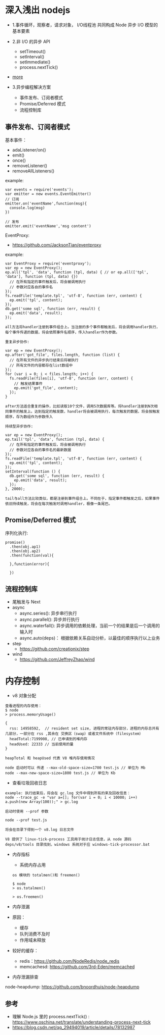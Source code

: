 # 深入浅出 nodejs


- 1.事件循环，观察者，请求对象， I/O线程池 共同构成 Node 异步 I/O 模型的基本要素

- 2.非 I/O 的异步 API
  - setTimeout()
  - setInterval()
  - setImmediate()
  - process.nextTick()
- [more](https://github.com/fairyly/mynodejs/blob/gh-pages/README.md#node-%E5%BC%82%E6%AD%A5-io) 
  
- 3.异步编程解决方案
  - 事件发布、订阅者模式
  - Promise/Deferred 模式
  - 流程控制库
  
## 事件发布、订阅者模式

基本事件：

- adaListener/on()
- emit()
- once()
- removeListener()
- removeAllListeners()

example:

```
var events = require('events');
var emitter = new events.EventEmitter()
// 订阅
emitter.on('eventName',function(msg){
  console.log(msg)
})

// 发布
emitter.emit('eventName','msg content')
```

EventProxy: 

- https://github.com/JacksonTian/eventproxy

example:

```
var EventProxy = require('eventproxy');
var ep = new EventProxy();
ep.all('tpl', 'data', function (tpl, data) { // or ep.all(['tpl', 'data'], function (tpl, data) {})
  // 在所有指定的事件触发后，将会被调用执行
  // 参数对应各自的事件名
});
fs.readFile('template.tpl', 'utf-8', function (err, content) {
  ep.emit('tpl', content);
});
db.get('some sql', function (err, result) {
  ep.emit('data', result);
});

all方法将handler注册到事件组合上。当注册的多个事件都触发后，将会调用handler执行，每个事件传递的数据，将会依照事件名顺序，传入handler作为参数。

重复异步协作:

var ep = new EventProxy();
ep.after('got_file', files.length, function (list) {
  // 在所有文件的异步执行结束后将被执行
  // 所有文件的内容都存在list数组中
});
for (var i = 0; i < files.length; i++) {
  fs.readFile(files[i], 'utf-8', function (err, content) {
    // 触发结果事件
    ep.emit('got_file', content);
  });
}

after方法适合重复的操作，比如读取10个文件，调用5次数据库等。将handler注册到N次相同事件的触发上。达到指定的触发数，handler将会被调用执行，每次触发的数据，将会按触发顺序，存为数组作为参数传入

持续型异步协作:

var ep = new EventProxy();
ep.tail('tpl', 'data', function (tpl, data) {
  // 在所有指定的事件触发后，将会被调用执行
  // 参数对应各自的事件名的最新数据
});
fs.readFile('template.tpl', 'utf-8', function (err, content) {
  ep.emit('tpl', content);
});
setInterval(function () {
  db.get('some sql', function (err, result) {
    ep.emit('data', result);
  });
}, 2000);

tail与all方法比较类似，都是注册到事件组合上。不同在于，指定事件都触发之后，如果事件依旧持续触发，将会在每次触发时调用handler，极像一条尾巴。
```

## Promise/Deferred 模式

序列化执行: 

```
promise()
  .then(obj.ap1)
  .then(obj.ap2)
  .then(function(val){
    
  },function(error){
  
  })
```


## 流程控制库

- 尾触发与 Next
- async
  - async.series(): 异步串行执行
  - async.parallel(): 异步并行执行
  - async.waterfall(): 异步调用的依赖处理，当前一个的结果是后一个调用的输入时
  - async.auto(deps)： 根据依赖关系自动分析，以最佳的顺序执行以上业务
- step
  - https://github.com/creationix/step
- wind
  - https://github.com/JeffreyZhao/wind


# 内存控制

- v8 对象分配
```
查看进程的内存使用：
$ node
> process.memoryUsage()

{
  rss: 14958592,  // resident set size, 进程的常驻内存部分，进程的内存总共有几部分，一部分在 rss ,其余在 交换区（swap）或者文件系统中（filesystem）
  headTotal:7199908, // 已申请到的堆内存
  headUsed: 22333 // 当前使用的量
}

heapTotal 和 heapUsed 代表 V8 堆内存使用情况

node 启动时可以 传递 --max-old-space-size=1700 test.js // 单位为 Mb
node --max-new-space-size=1800 test.js // 单位为 Kb
```

- 查看垃圾回收日志

```
example: 执行结束后，将会在 gc.log 文件中得到所有的来及回收信息：
node --trace_gc -e "var a=[]; for(var i = 0; i < 10000; i++) a.push(new Array(100));" > gc.log

启动时使用 --prof 参数

node --prof test.js

将会在目录下得到一个 v8.log 日志文件

V8 提供了 linux-tick-process 工具用于统计日志信息，从 node 源码 deps/v8/tools 目录找到，windows 系统对于应 windows-tick-processor.bat
```

- 内存指标
  - 系统内存占用
  ```
  os 模块的 totalmen()和 freemen()
  
  $ node
  > os.totalmen()
  
  > os.freemen()
  ```
  
- 内存泄漏

- 原因：

  - 缓存
  - 队列消费不及时
  - 作用域未释放

- 较好的缓存：
  - redis：https://github.com/NodeRedis/node_redis
  - memcachesd:  https://github.com/3rd-Eden/memcached


- 内存泄漏排查

node-heapdump: https://github.com/bnoordhuis/node-heapdump




## 参考
- 理解 Node.js 里的 process.nextTick() : https://www.oschina.net/translate/understanding-process-next-tick
- https://blog.csdn.net/qq_29494019/article/details/78132987
